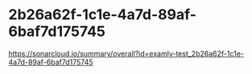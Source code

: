 # 2b26a62f-1c1e-4a7d-89af-6baf7d175745
https://sonarcloud.io/summary/overall?id=examly-test_2b26a62f-1c1e-4a7d-89af-6baf7d175745
